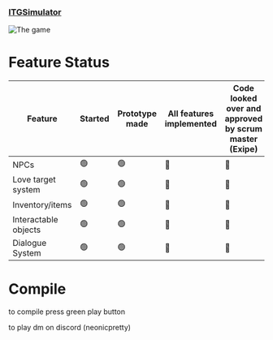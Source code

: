 
### [ITGSimulator](https://ntigymnasiet.se/orebro/)

![The game](https://i.imgur.com/S9a6ONh.png)


# Feature Status

| Feature              | Started | Prototype made | All features implemented | Code looked over and approved by scrum master (Exipe) |
| -------------------- | ------- | -------------- | ------------------------ | ----------------------------------------------------- |
| NPCs                 | 🟢      | 🟢             | 🔴                       | 🔴                                                    |
| Love target system   | 🟢      |  🟢            | 🔴                       | 🔴                                                    |
| Inventory/items      | 🟢       | 🟢             | 🔴                       | 🔴                                                    |
| Interactable objects | 🟢      | 🟢             | 🔴                       | 🔴                                                    |
| Dialogue System      | 🟢      | 🟢             | 🔴                       | 🔴                                                    |













# Compile
to compile press green play button

to play dm on discord
(neonicpretty)
